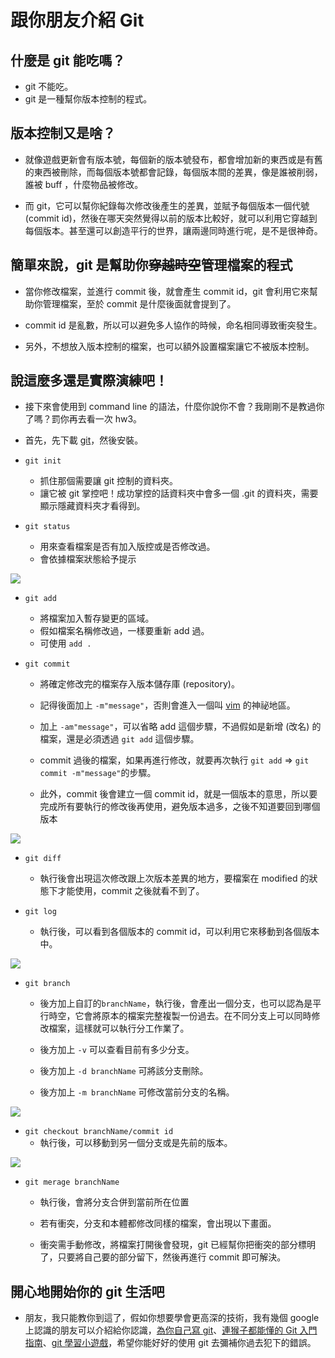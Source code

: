 # 跟你朋友介紹 Git

## 什麼是 git 能吃嗎？

- git 不能吃。
-  git 是一種幫你版本控制的程式。


## 版本控制又是啥？

- 就像遊戲更新會有版本號，每個新的版本號發布，都會增加新的東西或是有舊的東西被刪除，而每個版本號都會記錄，每個版本間的差異，像是誰被削弱，誰被 buff ，什麼物品被修改。

- 而 git，它可以幫你紀錄每次修改後產生的差異，並賦予每個版本一個代號 (commit id)，然後在哪天突然覺得以前的版本比較好，就可以利用它穿越到每個版本。甚至還可以創造平行的世界，讓兩邊同時進行呢，是不是很神奇。

## 簡單來說，git 是幫助你~~穿越時空~~管理檔案的程式

- 當你修改檔案，並進行 commit 後，就會產生 commit id，git 會利用它來幫助你管理檔案，至於 commit 是什麼後面就會提到了。

- commit id 是亂數，所以可以避免多人協作的時候，命名相同導致衝突發生。

- 另外，不想放入版本控制的檔案，也可以額外設置檔案讓它不被版本控制。

## 說這麼多還是實際演練吧！

- 接下來會使用到 command line 的語法，什麼你說你不會？我剛剛不是教過你了嗎？罰你再去看一次 hw3。

- 首先，先下載 [git](https://git-scm.com/download/win)，然後安裝。

- `git init` 
    - 抓住那個需要讓 git 控制的資料夾。
    - 讓它被 git 掌控吧！成功掌控的話資料夾中會多一個 .git 的資料夾，需要顯示隱藏資料夾才看得到。

- `git status`
    - 用來查看檔案是否有加入版控或是否修改過。
    - 會依據檔案狀態給予提示

![](https://i.imgur.com/NO9CIob.gif)

- `git add` 
    - 將檔案加入暫存變更的區域。
    - 假如檔案名稱修改過，一樣要重新 add 過。
    - 可使用 `add .` 

- `git commit`
    - 將確定修改完的檔案存入版本儲存庫 (repository)。

    - 記得後面加上 `-m"message"`，否則會進入一個叫 [vim](https://gitbook.tw/chapters/command-line/vim-introduction.html) 的神祕地區。

    - 加上 `-am"message"`，可以省略 add 這個步驟，不過假如是新增 (改名) 的檔案，還是必須透過 `git add` 這個步驟。

    - commit 過後的檔案，如果再進行修改，就要再次執行 `git add` => `git commit -m"message"`的步驟。

    - 此外，commit 後會建立一個 commit id，就是一個版本的意思，所以要完成所有要執行的修改後再使用，避免版本過多，之後不知道要回到哪個版本

![](https://i.imgur.com/5lsNxWv.gif)

- `git diff`
    - 執行後會出現這次修改跟上次版本差異的地方，要檔案在 modified 的狀態下才能使用，commit 之後就看不到了。

- `git log`
    - 執行後，可以看到各個版本的 commit id，可以利用它來移動到各個版本中。

![](https://i.imgur.com/gyalVao.gif)

- `git branch`

    - 後方加上自訂的`branchName`，執行後，會產出一個分支，也可以認為是平行時空，它會將原本的檔案完整複製一份過去。在不同分支上可以同時修改檔案，這樣就可以執行分工作業了。

    - 後方加上 `-v` 可以查看目前有多少分支。

    - 後方加上 `-d branchName` 可將該分支刪除。

    - 後方加上 `-m branchName` 可修改當前分支的名稱。

![](https://i.imgur.com/Zn202fw.gif)

- `git checkout branchName/commit id`
    - 執行後，可以移動到另一個分支或是先前的版本。

![](https://i.imgur.com/OEv1FM5.gif)

- `git merage branchName`
    - 執行後，會將分支合併到當前所在位置

    - 若有衝突，分支和本體都修改同樣的檔案，會出現以下畫面。

    - 衝突需手動修改，將檔案打開後會發現，git 已經幫你把衝突的部分標明了，只要將自己要的部分留下，然後再進行 commit 即可解決。

## 開心地開始你的 git 生活吧
- 朋友，我只能教你到這了，假如你想要學會更高深的技術，我有幾個 google 上認識的朋友可以介紹給你認識，[為你自己寫 git](https://gitbook.tw/)、[連猴子都能懂的 Git 入門指南](https://backlog.com/git-tutorial/tw/)、[git 學習小遊戲](https://learngitbranching.js.org/?locale=zh_TW)，希望你能好好的使用 git 去彌補你過去犯下的錯誤。